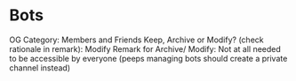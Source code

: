 # Bots

OG Category: Members and Friends
Keep, Archive or Modify? (check rationale in remark): Modify
Remark for Archive/ Modify: Not at all needed to be accessible by everyone (peeps managing bots should create a private channel instead)